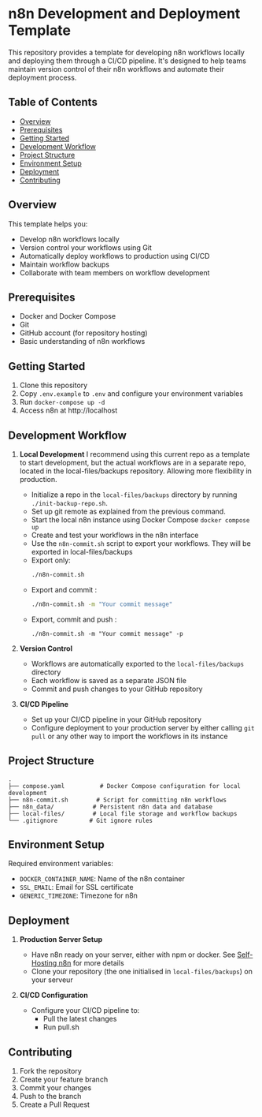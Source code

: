 # n8n Development and Deployment Template

This repository provides a template for developing n8n workflows locally and deploying them through a CI/CD pipeline. It's designed to help teams maintain version control of their n8n workflows and automate their deployment process.

## Table of Contents
- [Overview](#overview)
- [Prerequisites](#prerequisites)
- [Getting Started](#getting-started)
- [Development Workflow](#development-workflow)
- [Project Structure](#project-structure)
- [Environment Setup](#environment-setup)
- [Deployment](#deployment)
- [Contributing](#contributing)

## Overview
This template helps you:
- Develop n8n workflows locally
- Version control your workflows using Git
- Automatically deploy workflows to production using CI/CD
- Maintain workflow backups
- Collaborate with team members on workflow development

## Prerequisites
- Docker and Docker Compose
- Git
- GitHub account (for repository hosting)
- Basic understanding of n8n workflows

## Getting Started
1. Clone this repository
2. Copy `.env.example` to `.env` and configure your environment variables
3. Run `docker-compose up -d`
4. Access n8n at http://localhost

## Development Workflow
1. **Local Development**
I recommend using this current repo as a template to start development, but the actual workflows are in a separate repo, located in the local-files/backups repository. Allowing more flexibility in production.
   - Initialize a repo in the `local-files/backups` directory by running `./init-backup-repo.sh`.
   - Set up git remote as explained from the previous command.
   - Start the local n8n instance using Docker Compose `docker compose up`
   - Create and test your workflows in the n8n interface
   - Use the `n8n-commit.sh` script to export your workflows. They will be exported in local-files/backups
    - Export only:
        ```bash
        ./n8n-commit.sh
        ```   
     -  Export and commit : 
        ```bash
        ./n8n-commit.sh -m "Your commit message"
        ```
     - Export, commit and push :
        ```
        ./n8n-commit.sh -m "Your commit message" -p
        ```

2. **Version Control**
   - Workflows are automatically exported to the `local-files/backups` directory
   - Each workflow is saved as a separate JSON file
   - Commit and push changes to your GitHub repository

3. **CI/CD Pipeline**
   - Set up your CI/CD pipeline in your GitHub repository
   - Configure deployment to your production server by either calling `git pull` or any other way to import the workflows in its instance

## Project Structure
```
.
├── compose.yaml          # Docker Compose configuration for local development
├── n8n-commit.sh        # Script for committing n8n workflows
├── n8n_data/           # Persistent n8n data and database
├── local-files/        # Local file storage and workflow backups
└── .gitignore         # Git ignore rules
```

## Environment Setup
Required environment variables:
- `DOCKER_CONTAINER_NAME`: Name of the n8n container
- `SSL_EMAIL`: Email for SSL certificate
- `GENERIC_TIMEZONE`: Timezone for n8n

## Deployment
1. **Production Server Setup**
   - Have n8n ready on your server, either with npm or docker. See [Self-Hosting n8n](https://docs.n8n.io/hosting/) for more details
   - Clone your repository (the one initialised in `local-files/backups`) on your serveur

2. **CI/CD Configuration**
   - Configure your CI/CD pipeline to:
     - Pull the latest changes
     - Run pull.sh

## Contributing
1. Fork the repository
2. Create your feature branch
3. Commit your changes
4. Push to the branch
5. Create a Pull Request

